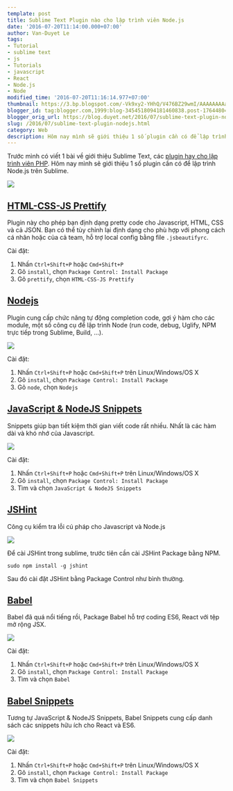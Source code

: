 ```yaml
---
template: post
title: Sublime Text Plugin nào cho lập trình viên Node.js
date: '2016-07-20T11:14:00.000+07:00'
author: Van-Duyet Le
tags:
- Tutorial
- sublime text
- js
- Tutorials
- javascript
- React
- Node.js
- Node
modified_time: '2016-07-20T11:16:14.977+07:00'
thumbnail: https://3.bp.blogspot.com/-Vk9xy2-YHhQ/V476BZ29wmI/AAAAAAAAaC8/dzgxlK1P5nQ-GNPbynkCDUxxHmwYl4rxACK4B/s1600/package-control-duyetdev.gif
blogger_id: tag:blogger.com,1999:blog-3454518094181460838.post-1764480450440533459
blogger_orig_url: https://blog.duyet.net/2016/07/sublime-text-plugin-nodejs.html
slug: /2016/07/sublime-text-plugin-nodejs.html
category: Web
description: Hôm nay mình sẽ giới thiệu 1 số plugin cần có để lập trình Node.js trên Sublime.
---
```


Trước mình có viết 1 bài về giới thiệu Sublime Text, các [plugin hay cho lập trình viên PHP](https://blog.duyet.net/2014/03/sublime-text-3-editor-manh-me-cho-lap.html). Hôm nay mình sẽ giới thiệu 1 số plugin cần có để lập trình Node.js trên Sublime.

[![](https://3.bp.blogspot.com/-Vk9xy2-YHhQ/V476BZ29wmI/AAAAAAAAaC8/dzgxlK1P5nQ-GNPbynkCDUxxHmwYl4rxACK4B/s1600/package-control-duyetdev.gif)](https://blog.duyet.net/2016/07/sublime-text-plugin-nodejs.html)

## [HTML-CSS-JS Prettify](https://packagecontrol.io/packages/HTML-CSS-JS%20Prettify) ##
Plugin này cho phép bạn định dạng pretty code cho Javascript, HTML, CSS và cả JSON. Bạn có thể tùy chỉnh lại định dạng cho phù hợp với phong cách cá nhân hoặc của cả team, hỗ trợ local config bằng file `.jsbeautifyrc`.

Cài đặt:

1. Nhấn `Ctrl+Shift+P` hoặc `Cmd+Shift+P`
2. Gõ `install`, chọn `Package Control: Install Package`
3. Gõ `prettify`, chọn `HTML-CSS-JS Prettify`

## [Nodejs](https://packagecontrol.io/packages/Nodejs) ##
Plugin cung cấp chức năng tự động completion code, gợi ý hàm cho các module, một số công cụ để lập trình Node (run code, debug, Uglify, NPM trực tiếp trong Sublime, Build, ...).

[![](https://4.bp.blogspot.com/-tARsdYCr6hw/V47mwpshkBI/AAAAAAAAaB8/RvpFLnPwwBcjTJgGMBDDYesZgqlKBDeCgCK4B/s1600/node-plugin-subl.png)](https://4.bp.blogspot.com/-tARsdYCr6hw/V47mwpshkBI/AAAAAAAAaB8/RvpFLnPwwBcjTJgGMBDDYesZgqlKBDeCgCK4B/s1600/node-plugin-subl.png)

Cài đặt:

1. Nhấn `Ctrl+Shift+P` hoặc `Cmd+Shift+P` trên Linux/Windows/OS X
2. Gõ  `install`, chọn `Package Control: Install Package`
3. Gõ `node`, chọn `Nodejs `

## [Java​Script & Node​JS Snippets](https://packagecontrol.io/packages/JavaScript%20%26%20NodeJS%20Snippets) ##
Snippets giúp bạn tiết kiệm thời gian viết code rất nhiều. Nhất là các hàm dài và khó nhớ của Javascript.

[![](http://i.giphy.com/3o6ZsSVyRWQtoSJVkc.gif)](http://i.giphy.com/3o6ZsSVyRWQtoSJVkc.gif)

Cài đặt:

1. Nhấn `Ctrl+Shift+P` hoặc  `Cmd+Shift+P` trên Linux/Windows/OS X
2. Gõ `install`, chọn `Package Control: Install Package`
3. Tìm và chọn `Java​Script & Node​JS Snippets`

## [JSHint](https://packagecontrol.io/packages/JSHint) ##
Công cụ kiểm tra lỗi cú pháp cho Javascript và Node.js

[![](https://2.bp.blogspot.com/-J7nE0oaEXqk/V471ZPhhaeI/AAAAAAAAaCI/h98jbEXf_pc0JHCNbJfuMYKGU1I7Sp6_wCLcB/s1600/jshint-duyetdev.png)](https://2.bp.blogspot.com/-J7nE0oaEXqk/V471ZPhhaeI/AAAAAAAAaCI/h98jbEXf_pc0JHCNbJfuMYKGU1I7Sp6_wCLcB/s1600/jshint-duyetdev.png)

Để cài JSHint trong sublime, trước tiên cần cài JSHint Package bằng NPM.

```
sudo npm install -g jshint
```

Sau đó cài đặt JSHint bằng Package Control như bình thường.

## [Babel](https://packagecontrol.io/packages/Babel) ##
Babel đã quá nổi tiếng rồi, Package Babel hỗ trợ coding ES6, React với tệp mở rộng JSX.

[![](https://2.bp.blogspot.com/-hHnqzrhlgUY/V472sFiVLNI/AAAAAAAAaCY/cRVWJSBtvBg2xI_Qp3EP-ML9xgBP6i1AQCK4B/s640/8e99bbdc99a285708a1495a6e3dd68916753906e.png)](https://2.bp.blogspot.com/-hHnqzrhlgUY/V472sFiVLNI/AAAAAAAAaCY/cRVWJSBtvBg2xI_Qp3EP-ML9xgBP6i1AQCK4B/s1600/8e99bbdc99a285708a1495a6e3dd68916753906e.png)

Cài đặt:

1. Nhấn `Ctrl+Shift+P` hoặc `Cmd+Shift+P` trên Linux/Windows/OS X
2. Gõ `install`, chọn `Package Control: Install Package`
3. Tìm và chọn `Babel`

## [Babel Snippets](https://packagecontrol.io/packages/Babel%20Snippets) ##
Tương tự Java​Script & Node​JS Snippets, Babel Snippets cung cấp danh sách các snippets hữu ích cho React và ES6.

[![](https://4.bp.blogspot.com/-n959RoTjV9s/V474ccvmq_I/AAAAAAAAaCs/3_KB3VeL8VwpgAkwFEK9hYb4Nj2mDahRwCK4B/s1600/babel-snippets-duyetdev.gif)](https://4.bp.blogspot.com/-n959RoTjV9s/V474ccvmq_I/AAAAAAAAaCs/3_KB3VeL8VwpgAkwFEK9hYb4Nj2mDahRwCK4B/s1600/babel-snippets-duyetdev.gif)

Cài đặt:

1. Nhấn `Ctrl+Shift+P` hoặc `Cmd+Shift+P` trên Linux/Windows/OS X
2. Gõ `install`, chọn `Package Control: Install Package`
3. Tìm và chọn `Babel Snippets`
